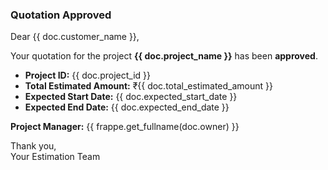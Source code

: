 <h3>Quotation Approved</h3>

<p>Dear {{ doc.customer_name }},</p>

<p>Your quotation for the project <strong>{{ doc.project_name }}</strong> has been <strong>approved</strong>.</p>

<ul>
  <li><strong>Project ID:</strong> {{ doc.project_id }}</li>
  <li><strong>Total Estimated Amount:</strong> ₹{{ doc.total_estimated_amount }}</li>
  <li><strong>Expected Start Date:</strong> {{ doc.expected_start_date }}</li>
  <li><strong>Expected End Date:</strong> {{ doc.expected_end_date }}</li>
</ul>

<p><strong>Project Manager:</strong> {{ frappe.get_fullname(doc.owner) }}</p>

<p>Thank you,<br>Your Estimation Team</p>
